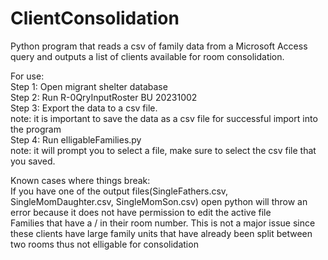 # ClientConsolidation
Python program that reads a csv of family data from a Microsoft Access query and outputs a list of clients available for room consolidation.  

For use:  
Step 1: Open migrant shelter database  
Step 2: Run R-0QryInputRoster BU 20231002  
Step 3: Export the data to a csv file.  
  note: it is important to save the data as a csv file for successful import into the program  
Step 4: Run elligableFamilies.py  
  note: it will prompt you to select a file, make sure to select the csv file that you saved.  

Known cases where things break:  
  If you have one of the output files(SingleFathers.csv, SingleMomDaughter.csv, SingleMomSon.csv) open python will throw an error because it does not have permission to edit the active file  
  Families that have a / in their room number. This is not a major issue since these clients have large family units that have already been split between two rooms thus not elligable for consolidation  
  
